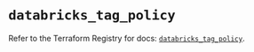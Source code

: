 # `databricks_tag_policy`

Refer to the Terraform Registry for docs: [`databricks_tag_policy`](https://registry.terraform.io/providers/databricks/databricks/1.93.0/docs/resources/tag_policy).
